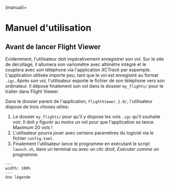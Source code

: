 (manual)=

# Manuel d'utilisation
## Avant de lancer Flight Viewer
Evidemment, l'utilisateur doit impérativement enregistrer son vol. Sur le site de décollage, il allumera son variomètre avec altimètre intégré et le couplera avec son téléphone via l'application _XCTrack_ par expemple. L'application utilisée importe peu, tant que le vol est enregistré au format `.igc`. Après son vol, l'utilisateur exporte le fichier de son téléphone vers son ordinateur. Il dépose finalement son vol dans le dossier `my_flights/` pour le traiter dans Flight Viewer.

Dans le dossier parent de l'application, `FlightViewer_1.0/`, l'utilisateur dispose de trois choses utiles: 
  1. Le dossier `my_flights/` pour qu'il y dispose les vols `.igc` qu'il souhaite voir. Il doit y figurer au moins un vol pour que l'application se lance. Maximum 20 vols !
  2. L'utilisateur pourra jouer avec certains paramètres du logiciel via le fichier `config.toml`.
  3. Finalement l'utilisateur lance le programme en exécutant le script `launch.sh`, dans un terminal ou avec un _clic droit_, _Exécuter comme un programme_.


```{figure} figure/Capture1.png
---
width: 100%
---
Une légende
```
